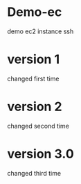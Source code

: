 # Demo-ec
demo ec2 instance ssh

# version 1
changed first time

# version 2
changed second time

# version 3.0
changed third time

